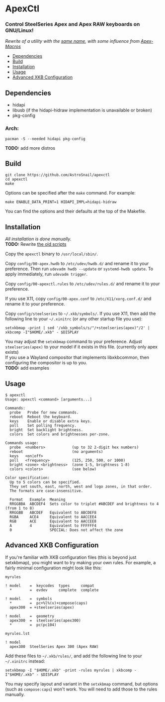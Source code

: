# ApexCtl

### Control SteelSeries Apex and Apex RAW keyboards on GNU/Linux!

*Rewrite of a utility with the [same name](https://github.com/tuxmark5/ApexCtl), with some influence from [Apex-Macros](https://github.com/Gibtnix/Apex-Macros)*

 - [Dependencies](#deps)
 - [Build](#build)
 - [Installation](#install)
 - [Usage](#usage)
 - [Advanced XKB Configuration](#advanced)

## <a id="deps"></a> Dependencies

 - hidapi
 - libusb (if the hidapi-hidraw implementation is unavailable or broken)
 - pkg-config

### Arch:

```
pacman -S --needed hidapi pkg-config
```

**TODO:** add more distros

## <a id="build"></a> Build

```
git clone https://github.com/AstroSnail/apexctl
cd apexctl
make
```

Options can be specified after the `make` command. For example:
```
make ENABLE_DATA_PRINT=1 HIDAPI_IMPL=hidapi-hidraw
```
You can find the options and their defaults at the top of the Makefile.

## <a id="install"></a> Installation

*All installation is done manually.*  
**TODO:** Rewrite [the old scripts](https://github.com/tuxmark5/ApexCtl/blob/master/makefile)

Copy the `apexctl` binary to `/usr/local/sbin/`.

Copy `config/00-apex.hwdb` to `/etc/udev/hwdb.d/` and rename it to your preference.
Then run `udevadm hwdb --update` or `systemd-hwdb update`.
To apply immediately, run `udevadm trigger`.

Copy `config/00-apexctl.rules` to `/etc/udev/rules.d/` and rename it to your preference.

If you use X11, copy `config/00-apex.conf` to `/etc/X11/xorg.conf.d/` and rename it to your preference.

Copy `config/steelseries` to `~/.xkb/symbols/`.
If you use X11, then add the following line to your `~/.xinitrc` (or any other startup file you use):
```
setxkbmap -print | sed '/xkb_symbols/s/"/+steelseries(apex)"/2' | xkbcomp -I"$HOME/.xkb" - $DISPLAY
```
You may adjust the `setxkbmap` command to your preference.
Adjust `steelseries(apex)` to your model if it exists in this file. (currently only apex exists)  
If you use a Wayland compositor that implements libxkbcommon, then configuring the compositor is up to you.  
**TODO:** add examples

## <a id="usage"></a> Usage

```
$ apexctl
Usage: apexctl <command> [arguments...]

Commands:
  probe   Probe for new commands.
  reboot  Reboot the keyboard.
  keys    Enable or disable extra keys.
  poll    Set polling frequency.
  bright  Set backlight brightness.
  colors  Set colors and brightnesses per-zone.

Commands usage:
  probe  <numbers>            (up to 32 2-digit hex numbers)
  reboot                      (no arguments)
  keys   <on|off>             
  poll   <frequency>          (125, 250, 500, or 1000)
  bright <zone> <brightness>  (zone 1-5, brightness 1-8)
  colors <colors>             (see below)

Color specification:
  Up to 5 colors can be specified.
  They set south, east, north, west and logo zones, in that order.
  The formats are case-insensitive.

  Format   Example  Meaning
  RRGGBBA  ABCDEF4  Sets color to triplet #ABCDEF and brightness to 4 (from 1 to 8)
  RRGGBB   ABCDEF   Equivalent to ABCDEF8
  RGBA     ACE4     Equivalent to AACCEE4
  RGB      ACE      Equivalent to AACCEE8
  A        4        Equivalent to FFFFFF4
  0                 SPECIAL: Does not affect the zone
```

## <a id="advanced"></a> Advanced XKB Configuration

If you're familiar with XKB configuration files (this is beyond just setxkbmap), you might want to try making your own rules.
For example, a fairly minimal configuration might look like this:

`myrules`
```
! model    =  keycodes  types     compat
  *        =  evdev     complete  complete

! model    =  symbols
  *        =  pc+%l%(v)+compose(caps)
  apex300  = +steelseries(apex)

! model    =  geometry
  apex300  =  steelseries(apex300)
  *        =  pc(pc104)
```
`myrules.lst`
```
! model
  apex300  SteelSeries Apex 300 (Apex RAW)
```

Add these files to `~/.xkb/rules/`, and add the following line to your `~/.xinitrc` instead:
```
setxkbmap -I "$HOME/.xkb" -print -rules myrules | xkbcomp -I"$HOME/.xkb" - $DISPLAY
```

You may specify layout and variant in the `setxkbmap` command, but options (such as `compose:caps`) won't work. You will need to add those to the rules manually.
